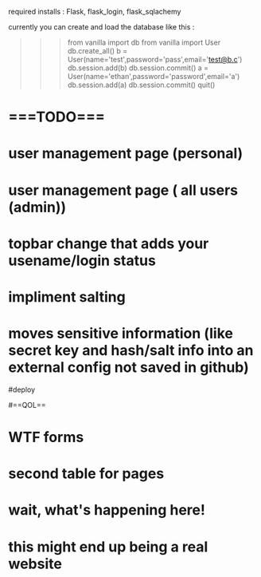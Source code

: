 required installs : Flask, flask_login, flask_sqlachemy

 currently you can create and load the database like this :
 >>> from vanilla import db
 >>> from vanilla import User
 >>> db.create_all()
 >>> b = User(name='test',password='pass',email='test@b.c')
 >>> db.session.add(b)
 >>> db.session.commit()
 >>> a = User(name='ethan',password='password',email='a')
 >>> db.session.add(a)
 >>> db.session.commit()
 >>> quit()


# ===TODO===
# user management page (personal)
# user management page ( all users (admin))
# topbar change that adds your usename/login status
# impliment salting
# moves sensitive information (like secret key and hash/salt info into an external config not saved in github)

#deploy

#==QOL==
# WTF forms
# second table for pages
# wait, what's happening here!
# this might end up being a real website
